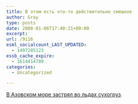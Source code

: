 ```yaml
---
title: В этом есть что-то действительно смешное
author: Gray
type: posts
date: 2008-01-06T17:40:21+00:00
excerpt:
url: /9116
esml_socialcount_LAST_UPDATED:
  - 1497285123
essb_cache_expire:
  - 1614414789
categories:
  - Uncategorized

---
```








<a href="http://korrespondent.net/russia/337163" target="_blank">В Азовском море застрял во льдах сухогруз</a>.